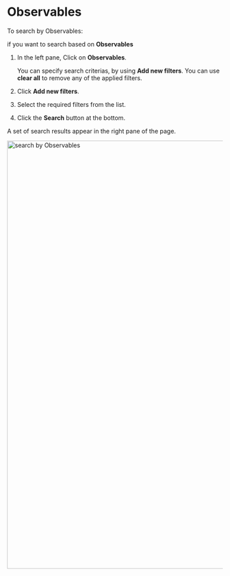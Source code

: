 # Observables

To search by Observables:

if you want to search based on **Observables**

1. In the left pane, Click on **Observables**.  

    You can specify search criterias, by using **Add new filters**. You can use **clear all** to remove any of the applied filters. 

1. Click **Add new filters**. 
1. Select the required filters from the list.
1. Click the **Search** button at the bottom. 

A set of search results appear in the right pane of the page. 

<img src="../images/search-by-observables.png" alt="search by Observables" width="1000" height="1000"/>